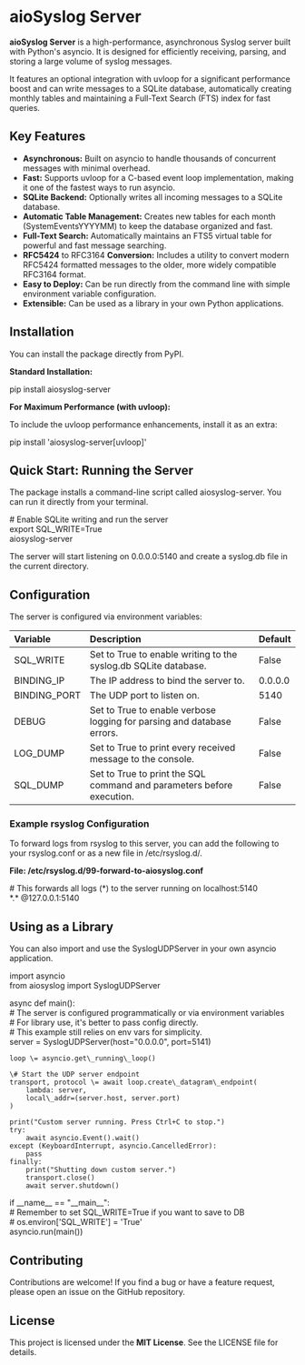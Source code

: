 # **aioSyslog Server**

**aioSyslog Server** is a high-performance, asynchronous Syslog server built with Python's asyncio. It is designed for efficiently receiving, parsing, and storing a large volume of syslog messages.

It features an optional integration with uvloop for a significant performance boost and can write messages to a SQLite database, automatically creating monthly tables and maintaining a Full-Text Search (FTS) index for fast queries.

## **Key Features**

* **Asynchronous:** Built on asyncio to handle thousands of concurrent messages with minimal overhead.  
* **Fast:** Supports uvloop for a C-based event loop implementation, making it one of the fastest ways to run asyncio.  
* **SQLite Backend:** Optionally writes all incoming messages to a SQLite database.  
* **Automatic Table Management:** Creates new tables for each month (SystemEventsYYYYMM) to keep the database organized and fast.  
* **Full-Text Search:** Automatically maintains an FTS5 virtual table for powerful and fast message searching.  
* **RFC5424** to RFC3164 **Conversion:** Includes a utility to convert modern RFC5424 formatted messages to the older, more widely compatible RFC3164 format.  
* **Easy to Deploy:** Can be run directly from the command line with simple environment variable configuration.  
* **Extensible:** Can be used as a library in your own Python applications.

## **Installation**

You can install the package directly from PyPI.

**Standard Installation:**

pip install aiosyslog-server

**For Maximum Performance (with uvloop):**

To include the uvloop performance enhancements, install it as an extra:

pip install 'aiosyslog-server\[uvloop\]'

## **Quick Start: Running the Server**

The package installs a command-line script called aiosyslog-server. You can run it directly from your terminal.

\# Enable SQLite writing and run the server  
export SQL\_WRITE=True  
aiosyslog-server

The server will start listening on 0.0.0.0:5140 and create a syslog.db file in the current directory.

## **Configuration**

The server is configured via environment variables:

| Variable | Description | Default |
| :---- | :---- | :---- |
| SQL\_WRITE | Set to True to enable writing to the syslog.db SQLite database. | False |
| BINDING\_IP | The IP address to bind the server to. | 0.0.0.0 |
| BINDING\_PORT | The UDP port to listen on. | 5140 |
| DEBUG | Set to True to enable verbose logging for parsing and database errors. | False |
| LOG\_DUMP | Set to True to print every received message to the console. | False |
| SQL\_DUMP | Set to True to print the SQL command and parameters before execution. | False |

### **Example rsyslog Configuration**

To forward logs from rsyslog to this server, you can add the following to your rsyslog.conf or as a new file in /etc/rsyslog.d/.

**File: /etc/rsyslog.d/99-forward-to-aiosyslog.conf**

\# This forwards all logs (\*) to the server running on localhost:5140  
\*.\* @127.0.0.1:5140

## **Using as a Library**

You can also import and use the SyslogUDPServer in your own asyncio application.

import asyncio  
from aiosyslog import SyslogUDPServer

async def main():  
    \# The server is configured programmatically or via environment variables  
    \# For library use, it's better to pass config directly.  
    \# This example still relies on env vars for simplicity.  
    server \= SyslogUDPServer(host="0.0.0.0", port=5141)

    loop \= asyncio.get\_running\_loop()  
      
    \# Start the UDP server endpoint  
    transport, protocol \= await loop.create\_datagram\_endpoint(  
        lambda: server,  
        local\_addr=(server.host, server.port)  
    )

    print("Custom server running. Press Ctrl+C to stop.")  
    try:  
        await asyncio.Event().wait()  
    except (KeyboardInterrupt, asyncio.CancelledError):  
        pass  
    finally:  
        print("Shutting down custom server.")  
        transport.close()  
        await server.shutdown()

if \_\_name\_\_ \== "\_\_main\_\_":  
    \# Remember to set SQL\_WRITE=True if you want to save to DB  
    \# os.environ\['SQL\_WRITE'\] \= 'True'  
    asyncio.run(main())

## **Contributing**

Contributions are welcome\! If you find a bug or have a feature request, please open an issue on the GitHub repository.

## **License**

This project is licensed under the **MIT License**. See the LICENSE file for details.